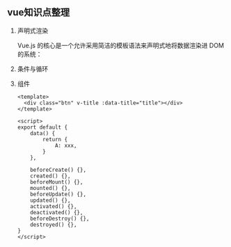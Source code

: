 ## vue知识点整理

1. 声明式渲染

   Vue.js 的核心是一个允许采用简洁的模板语法来声明式地将数据渲染进 DOM 的系统：

2. 条件与循环



3. 组件

   ```
   <template>
     <div class="btn" v-title :data-title="title"></div>
   </template>
   
   <script>
   export default {
       data() {
           return {
               A: xxx,
           }
       },
       
       beforeCreate() {},
       created() {},
       beforeMount() {},
       mounted() {},
       beforeUpdate() {},
       updated() {},
       activated() {},
       deactivated() {},
       beforeDestroy() {},
       destroyed() {},
   }
   </script>
   ```

   